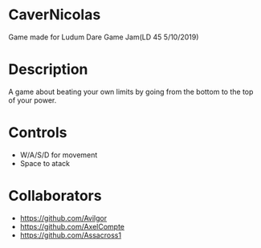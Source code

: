 # CaverNicolas
Game made for Ludum Dare Game Jam(LD 45 5/10/2019)

# Description
A game about beating your own limits by going from the bottom to the top of your power.

# Controls
- W/A/S/D for movement
- Space to atack

# Collaborators
- https://github.com/Avilgor
- https://github.com/AxelCompte
- https://github.com/Assacross1
